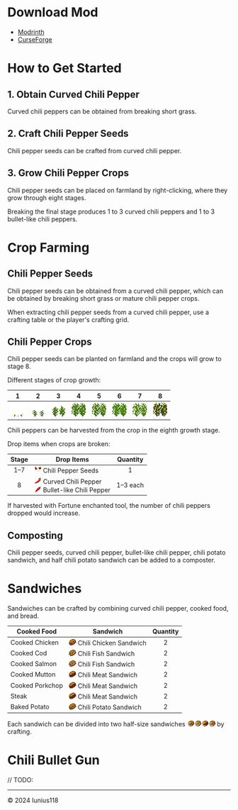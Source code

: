 <!-- # Chili Bullet Weapons -->

<!-- A Minecraft mod to add a chili pepper, foods, and weapons.-->

# Download Mod

- [Modrinth](#)
- [CurseForge](#)

# How to Get Started

## 1. Obtain Curved Chili Pepper

Curved chili peppers can be obtained from breaking short grass.

## 2. Craft Chili Pepper Seeds

Chili pepper seeds can be crafted from curved chili pepper.

## 3. Grow Chili Pepper Crops

Chili pepper seeds can be placed on farmland by right-clicking, where they grow through eight stages.

Breaking the final stage produces 1 to 3 curved chili peppers and 1 to 3 bullet-like chili peppers.

# Crop Farming

## Chili Pepper Seeds

Chili pepper seeds can be obtained from a curved chili pepper, which can be obtained by breaking short grass or mature chili pepper crops.

When extracting chili pepper seeds from a curved chili pepper, use a crafting table or the player's crafting grid.

## Chili Pepper Crops

Chili pepper seeds can be planted on farmland and the crops will grow to stage 8.

Different stages of crop growth:

|1|2|3|4|5|6|7|8|
|:-:|:-:|:-:|:-:|:-:|:-:|:-:|:-:|
|![1st stage](media/block/chili_pepper_stage0.png)|![2nd stage](media/block/chili_pepper_stage1.png)|![3rd stage](media/block/chili_pepper_stage2.png)|![4th stage](media/block/chili_pepper_stage3.png)|![5th stage](media/block/chili_pepper_stage4.png)|![6th stage](media/block/chili_pepper_stage5.png)|![7th stage](media/block/chili_pepper_stage6.png)|![8th stage](media/block/chili_pepper_stage7.png)|

Chili peppers can be harvested from the crop in the eighth growth stage.

Drop items when crops are broken:

|Stage|Drop Items|Quantity|
|:-:|---|:-:|
|1–7|![ ](media/item/chili_seeds.png) Chili Pepper Seeds|1|
|8|![ ](media/item/curved_chili.png) Curved Chili Pepper <br />![ ](media/item/bullet_chili.png) Bullet-like Chili Pepper|1–3 each|

If harvested with Fortune enchanted tool, the number of chili peppers dropped would increase.

## Composting

Chili pepper seeds, curved chili pepper, bullet-like chili pepper, chili potato sandwich, and half chili potato sandwich can be added to a composter.

# Sandwiches

Sandwiches can be crafted by combining curved chili pepper, cooked food, and bread.

|Cooked Food|Sandwich|Quantity|
|---|---|:-:|
|Cooked Chicken|![ ](media/item/chili_chicken_sandwich.png) Chili Chicken Sandwich|2|
|Cooked Cod|![ ](media/item/chili_fish_sandwich.png) Chili Fish Sandwich|2|
|Cooked Salmon|![ ](media/item/chili_fish_sandwich.png) Chili Fish Sandwich|2|
|Cooked Mutton|![ ](media/item/chili_meat_sandwich.png) Chili Meat Sandwich|2|
|Cooked Porkchop|![ ](media/item/chili_meat_sandwich.png) Chili Meat Sandwich|2|
|Steak|![ ](media/item/chili_meat_sandwich.png) Chili Meat Sandwich|2|
|Baked Potato|![ ](media/item/chili_potato_sandwich.png) Chili Potato Sandwich|2|

Each sandwich can be divided into two half-size sandwiches ![ ](media/item/half_chili_chicken_sandwich.png)![ ](media/item/half_chili_fish_sandwich.png)![ ](media/item/half_chili_meat_sandwich.png)![ ](media/item/half_chili_potato_sandwich.png) by crafting.

# Chili Bullet Gun

// TODO:

---
© 2024 Iunius118
